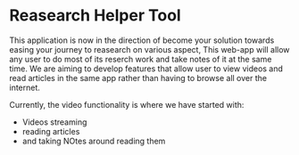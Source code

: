 # Reasearch Helper Tool

This application is now in the direction of become your solution towards easing your journey to reasearch on various aspect, This web-app will allow any user to do most of its reserch work and take notes of it at the same time. We are aiming to develop features that allow user 
to view videos and read articles in the same app rather than having to browse all over the internet. 

Currently, the video functionality is where we have started with:

- Videos streaming
- reading articles
- and taking NOtes around reading them
